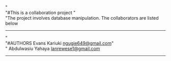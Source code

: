 "<br>"#This is a collaboration project 
"<br>"The project involves database manipulation. The collaborators are listed below
_______________________________________________________________
"<br>"#AUTHORS
Evans Kariuki <ngugie649@gmail.com>"<br>"
Abdulwasiu Yahaya <lanrewese1@gmail.com>
_______________________________________________________________
